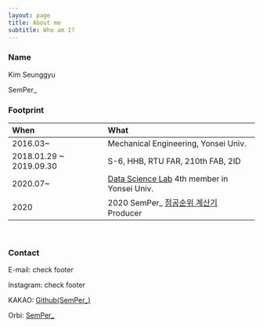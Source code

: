 ```yaml
---
layout: page
title: About me
subtitle: Who am I?
---
```



### Name
Kim Seunggyu

SemPer_


### Footprint

| When | What |
| :------ |:--- |
| 2016.03~  | Mechanical Engineering, Yonsei Univ. |
| 2018.01.29 ~ 2019.09.30 | S-6, HHB, RTU FAR, 210th FAB, 2ID |
| 2020.07~ | [Data Science Lab](https://www.instagram.com/dsl_yonsei/) 4th member in Yonsei Univ. |
| 2020 | 2020 SemPer_ [점공순위 계산기](https://orbi.kr/00026687695) Producer |

<br>

### Contact

E-mail: check footer

Instagram: check footer

KAKAO: [Github(SemPer_)](https://open.kakao.com/o/so7V5vuc)

Orbi: [SemPer_](https://orbi.kr/profile/606828)


